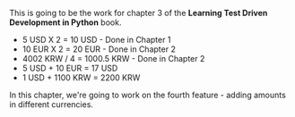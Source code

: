 This is going to be the work for chapter 3 of the **Learning Test Driven Development in Python** book.

* 5 USD X 2 = 10 USD - Done in Chapter 1
* 10 EUR X 2 = 20 EUR - Done in Chapter 2
* 4002 KRW / 4 = 1000.5 KRW - Done in Chapter 2
* 5 USD + 10 EUR = 17 USD
* 1 USD + 1100 KRW = 2200 KRW

In this chapter, we're going to work on the fourth feature - adding amounts in different currencies. 
